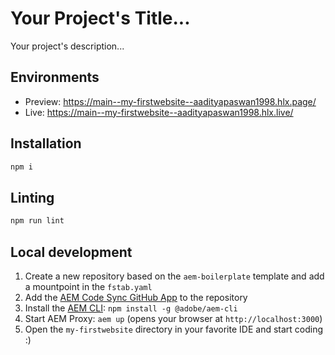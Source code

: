 # Your Project's Title...
Your project's description...

## Environments
- Preview: https://main--my-firstwebsite--aadityapaswan1998.hlx.page/
- Live: https://main--my-firstwebsite--aadityapaswan1998.hlx.live/

## Installation

```sh
npm i
```

## Linting

```sh
npm run lint
```

## Local development

1. Create a new repository based on the `aem-boilerplate` template and add a mountpoint in the `fstab.yaml`
1. Add the [AEM Code Sync GitHub App](https://github.com/apps/aem-code-sync) to the repository
1. Install the [AEM CLI](https://github.com/adobe/helix-cli): `npm install -g @adobe/aem-cli`
1. Start AEM Proxy: `aem up` (opens your browser at `http://localhost:3000`)
1. Open the `my-firstwebsite` directory in your favorite IDE and start coding :)
